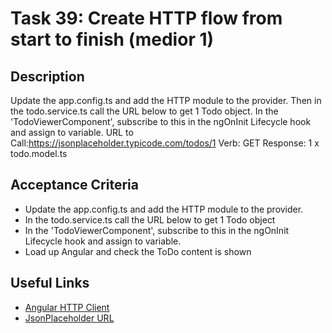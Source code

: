 # Task 39: Create HTTP flow from start to finish (medior 1)

## Description
Update the app.config.ts and add the HTTP module to the provider. Then in the todo.service.ts call the URL below to get 1 Todo object.
In the 'TodoViewerComponent', subscribe to this in the ngOnInit Lifecycle hook and assign to variable.
URL to Call:https://jsonplaceholder.typicode.com/todos/1
Verb: GET
Response: 1 x todo.model.ts

## Acceptance Criteria
- Update the app.config.ts and add the HTTP module to the provider.
- In the todo.service.ts call the URL below to get 1 Todo object
- In the 'TodoViewerComponent', subscribe to this in the ngOnInit Lifecycle hook and assign to variable.
- Load up Angular and check the ToDo content is shown

## Useful Links
- [Angular HTTP Client](https://angular.dev/guide/http)
- [JsonPlaceholder URL](https://jsonplaceholder.typicode.com/)
